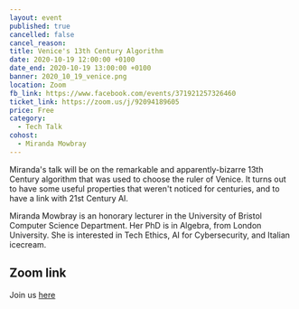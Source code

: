 ```yaml
---
layout: event
published: true
cancelled: false
cancel_reason:
title: Venice's 13th Century Algorithm
date: 2020-10-19 12:00:00 +0100
date_end: 2020-10-19 13:00:00 +0100
banner: 2020_10_19_venice.png
location: Zoom
fb_link: https://www.facebook.com/events/371921257326460
ticket_link: https://zoom.us/j/92094189605
price: Free
category:
  - Tech Talk
cohost:
  - Miranda Mowbray
---
```


Miranda's talk will be on the remarkable and apparently-bizarre 13th Century algorithm that was used to choose the ruler of Venice. It turns out to have some useful properties that weren't noticed for centuries, and to have a link with 21st Century AI.

Miranda Mowbray is an honorary lecturer in the University of Bristol Computer Science Department. Her PhD is in Algebra, from London University. She is interested in Tech Ethics, AI for Cybersecurity, and Italian icecream.

## Zoom link

Join us [ here ](https://zoom.us/j/92094189605)
